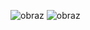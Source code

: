 ![obraz](https://github.com/user-attachments/assets/31de9e49-252b-4aa1-a4c1-39f0a93b345d)
![obraz](https://github.com/user-attachments/assets/3df47f1e-50f4-48b9-8595-038722063fac)

